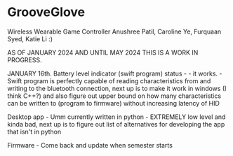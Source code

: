 # GrooveGlove
Wireless Wearable Game Controller
Anushree Patil, Caroline Ye, Furquaan Syed, Katie Li
:)

AS OF JANUARY 2024 AND UNTIL MAY 2024 THIS IS A WORK IN PROGRESS. 

JANUARY 16th. 
  Battery level indicator (swift program) status - 
    - it works.
    - Swift program is perfectly capable of reading characteristics from and writing to the bluetooth connection, next up is to make it work in windows (I think C++?) and also figure out upper bound on how many characteristics can be written to (program to firmware) without increasing latency of HID
  
  Desktop app
    - Umm currently written in python
    - EXTREMELY low level and kinda bad, next up is to figure out list of alternatives for developing the app that isn't in python
  
  Firmware 
    - Come back and update when semester starts
